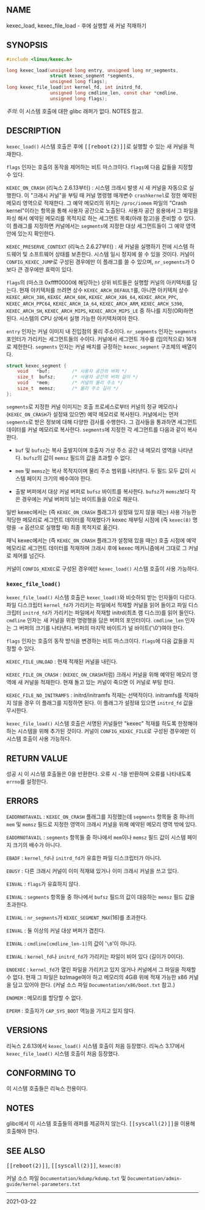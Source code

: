 ## NAME

kexec_load, kexec_file_load - 후에 실행할 새 커널 적재하기

## SYNOPSIS

```c
#include <linux/kexec.h>

long kexec_load(unsigned long entry, unsigned long nr_segments,
                struct kexec_segment *segments,
                unsigned long flags);
long kexec_file_load(int kernel_fd, int initrd_fd,
                unsigned long cmdline_len, const char *cmdline,
                unsigned long flags);
```

*주의*: 이 시스템 호출에 대한 glibc 래퍼가 없다. NOTES 참고.

## DESCRIPTION

`kexec_load()` 시스템 호출은 후에 <tt>[[reboot(2)]]</tt>로 실행할 수 있는 새 커널을 적재한다.

`flags` 인자는 호출의 동작을 제어하는 비트 마스크이다. `flags`에 다음 값들을 지정할 수 있다.

`KEXEC_ON_CRASH` (리눅스 2.6.13부터)
:   시스템 크래시 발생 시 새 커널을 자동으로 실행한다. 이 "크래시 커널"을 부팅 때 커널 명령행 매개변수 `crashkernel`로 정한 예약된 메모리 영역으로 적재한다. 그 예약 메모리의 위치는 `/proc/iomem` 파일의 "Crash kernel"이라는 항목을 통해 사용자 공간으로 노출된다. 사용자 공간 응용에서 그 파일을 파싱 해서 예약된 메모리를 목적지로 하는 세그먼트 목록(아래 참고)을 준비할 수 있다. 이 플래그를 지정하면 커널에서는 `segments`에 지정한 대상 세그먼트들이 그 예약 영역 안에 있는지 확인한다.

`KEXEC_PRESERVE_CONTEXT` (리눅스 2.6.27부터)
:   새 커널을 실행하기 전에 시스템 하드웨어 및 소프트웨어 상태를 보존한다. 시스템 일시 정지에 쓸 수 있을 것이다. 커널이 `CONFIG_KEXEC_JUMP`로 구성된 경우에만 이 플래그를 쓸 수 있으며, `nr_segments`가 0보다 큰 경우에만 효력이 있다.

`flags`의 (마스크 0xffff0000에 해당하는) 상위 비트들은 실행할 커널의 아키텍처를 담는다. 현재 아키텍처를 쓰려면 상수 `KEXEC_ARCH_DEFAULT`를, 아니면 아키텍처 상수 `KEXEC_ARCH_386`, `KEXEC_ARCH_68K`, `KEXEC_ARCH_X86_64`, `KEXEC_ARCH_PPC`, `KEXEC_ARCH_PPC64`, `KEXEC_ARCH_IA_64`, `KEXEC_ARCH_ARM`, `KEXEC_ARCH_S390`, `KEXEC_ARCH_SH`, `KEXEC_ARCH_MIPS`, `KEXEC_ARCH_MIPS_LE` 중 하나를 지정(OR)하면 된다. 시스템의 CPU 상에서 실행 가능한 아키텍처여야 한다.

`entry` 인자는 커널 이미지 내 진입점의 물리 주소이다. `nr_segments` 인자는 `segments` 포인터가 가리키는 세그먼트들의 수이다. 커널에서 세그먼트 개수를 (임의적으로) 16개로 제한한다. `segments` 인자는 커널 배치를 규정하는 `kexec_segment` 구조체의 배열이다.

```c
struct kexec_segment {
    void   *buf;        /* 사용자 공간의 버퍼 */
    size_t  bufsz;      /* 사용자 공간의 버퍼 길이 */
    void   *mem;        /* 커널의 물리 주소 */
    size_t  memsz;      /* 물리 주소 길이 */
};
```

`segments`로 지정한 커널 이미지는 호출 프로세스로부터 커널의 정규 메모리나 (`KEXEC_ON_CRASH`가 설정돼 있으면) 예약 메모리로 복사된다. 커널에서는 먼저 `segments`로 받은 정보에 대해 다양한 검사를 수행한다. 그 검사들을 통과하면 세그먼트 데이터를 커널 메모리로 복사한다. `segments`에 지정한 각 세그먼트를 다음과 같이 복사한다.

* `buf` 및 `bufsz`는 복사 출발지이며 호출자 가상 주소 공간 내 메모리 영역을 나타낸다. `bufsz`의 값이 `memsz` 필드의 값을 초과할 수 없다.

* `mem` 및 `memsz`는 복사 목적지이며 물리 주소 범위를 나타낸다. 두 필드 모두 값이 시스템 페이지 크기의 배수여야 한다.

* 출발 버퍼에서 대상 커널 버퍼로 `bufsz` 바이트를 복사한다. `bufsz`가 `memsz`보다 작은 경우에는 커널 버퍼의 남는 바이트들을 0으로 채운다.

일반 kexec에서는 (즉 `KEXEC_ON_CRASH` 플래그가 설정돼 있지 않을 때는) 사용 가능한 적당한 메모리로 세그먼트 데이터를 적재했다가 kexec 재부팅 시점에 (즉 `kexec(8)` 명령을 `-e` 옵션으로 실행할 때) 최종 목적지로 옮긴다.

패닉 kexec에서는 (즉 `KEXEC_ON_CRASH` 플래그가 설정돼 있을 때는) 호출 시점에 예약 메모리로 세그먼트 데이터를 적재하며 크래시 후에 kexec 메커니즘에서 그대로 그 커널로 제어를 넘긴다.

커널이 `CONFIG_KEXEC`로 구성된 경우에만 `kexec_load()` 시스템 호출이 사용 가능하다.

### `kexec_file_load()`

`kexec_file_load()` 시스템 호출은 `kexec_load()`와 비슷하되 받는 인자들이 다르다. 파일 디스크립터 `kernel_fd`가 가리키는 파일에서 적재할 커널을 읽어 들이고 파일 디스크립터 `initrd_fd`가 가리키는 파일에서 적재할 initrd(최초 램 디스크)를 읽어 들인다. `cmdline` 인자는 새 커널을 위한 명령행을 담은 버퍼의 포인터이다. `cmdline_len` 인자는 그 버퍼의 크기를 나타낸다. 버퍼의 마지막 바이트가 널 바이트('\0')여야 한다.

`flags` 인자는 호출의 동작 방식을 변경하는 비트 마스크이다. `flags`에 다음 값들을 지정할 수 있다.

`KEXEC_FILE_UNLOAD`
:   현재 적재된 커널을 내린다.

`KEXEC_FILE_ON_CRASH`
:   (`KEXEC_ON_CRASH`처럼) 크래시 커널을 위해 예약된 메모리 영역에 새 커널을 적재한다. 현재 돌고 있는 커널이 죽으면 이 커널로 부팅 한다.

`KEXEC_FILE_NO_INITRAMFS`
:   initrd/initramfs 적재는 선택적이다. initramfs를 적재하지 않을 경우 이 플래그를 지정하면 된다. 이 플래그가 설정돼 있으면 `initrd_fd` 값을 무시한다.

`kexec_file_load()` 시스템 호출은 서명된 커널들만 "kexec" 적재를 하도록 한정해야 하는 시스템을 위해 추가된 것이다. 커널이 `CONFIG_KEXEC_FILE`로 구성된 경우에만 이 시스템 호출이 사용 가능하다.

## RETURN VALUE

성공 시 이 시스템 호출들은 0을 반환한다. 오류 시 -1을 반환하며 오류를 나타내도록 `errno`를 설정한다.

## ERRORS

`EADDRNOTAVAIL`
:   `KEXEC_ON_CRASH` 플래그를 지정했는데 `segments` 항목들 중 하나의 `mem` 및 `memsz` 필드로 지정한 영역이 크래시 커널을 위해 예약된 메모리 영역 밖에 있다.

`EADDRNOTAVAIL`
:   `segments` 항목들 중 하나에서 `mem`이나 `memsz` 필드 값이 시스템 페이지 크기의 배수가 아니다.

`EBADF`
:   `kernel_fd`나 `initrd_fd`가 유효한 파일 디스크립터가 아니다.

`EBUSY`
:   다른 크래시 커널이 이미 적재돼 있거나 이미 크래시 커널을 쓰고 있다.

`EINVAL`
:   `flags`가 유효하지 않다.

`EINVAL`
:   `segments` 항목들 중 하나에서 `bufsz` 필드의 값이 대응하는 `memsz` 필드 값을 초과한다.

`EINVAL`
:   `nr_segments`가 `KEXEC_SEGMENT_MAX`(16)를 초과한다.

`EINVAL`
:   둘 이상의 커널 대상 버퍼가 겹친다.

`EINVAL`
:   `cmdline[cmdline_len-1]`의 값이 '`\0`'이 아니다.

`EINVAL`
:   `kernel_fd`나 `initrd_fd`가 가리키는 파일이 비어 있다 (길이가 0이다).

`ENOEXEC`
:   `kernel_fd`가 열린 파일을 가리키고 있지 않거나 커널에서 그 파일을 적재할 수 없다. 현재 그 파일은 bzImage여야 하고 메모리의 4GiB 위에 적재 가능한 x86 커널을 담고 있어야 한다. (커널 소스 파일 `Documentation/x86/boot.txt` 참고.)

`ENOMEM`
:   메모리를 할당할 수 없다.

`EPERM`
:   호출자가 `CAP_SYS_BOOT` 역능을 가지고 있지 않다.

## VERSIONS

리눅스 2.6.13에서 `kexec_load()` 시스템 호출이 처음 등장했다. 리눅스 3.17에서 `kexec_file_load()` 시스템 호출이 처음 등장했다.

## CONFORMING TO

이 시스템 호출들은 리눅스 전용이다.

## NOTES

glibc에서 이 시스템 호출들의 래퍼를 제공하지 않는다. <tt>[[syscall(2)]]</tt>을 이용해 호출해야 한다.

## SEE ALSO

<tt>[[reboot(2)]]</tt>, <tt>[[syscall(2)]]</tt>, `kexec(8)`

커널 소스 파일 `Documentation/kdump/kdump.txt` 및 `Documentation/admin-guide/kernel-parameters.txt`

----

2021-03-22
